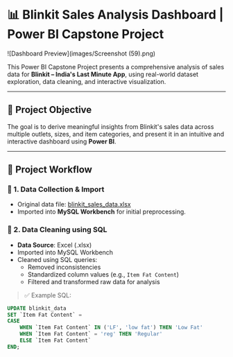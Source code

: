 # 📊 Blinkit Sales Analysis Dashboard | Power BI Capstone Project

![Dashboard Preview](images/Screenshot (59).png)

This Power BI Capstone Project presents a comprehensive analysis of sales data for **Blinkit – India's Last Minute App**, using real-world dataset exploration, data cleaning, and interactive visualization.

---

## 📌 Project Objective

The goal is to derive meaningful insights from Blinkit's sales data across multiple outlets, sizes, and item categories, and present it in an intuitive and interactive dashboard using **Power BI**.

---

## 🧱 Project Workflow

### 🔹 1. Data Collection & Import
- Original data file: [blinkit_sales_data.xlsx](./blinkit_sales_data.xlsx)
- Imported into **MySQL Workbench** for initial preprocessing.

### 🔹 2. Data Cleaning using SQL
- **Data Source**: Excel (.xlsx)
- Imported into MySQL Workbench
- Cleaned using SQL queries:
  - Removed inconsistencies
  - Standardized column values (e.g., `Item Fat Content`)
  - Filtered and transformed raw data for analysis

> ✅ Example SQL:
```sql
UPDATE blinkit_data
SET `Item Fat Content` = 
CASE 
    WHEN `Item Fat Content` IN ('LF', 'low fat') THEN 'Low Fat'
    WHEN `Item Fat Content` = 'reg' THEN 'Regular'
    ELSE `Item Fat Content`
END;
